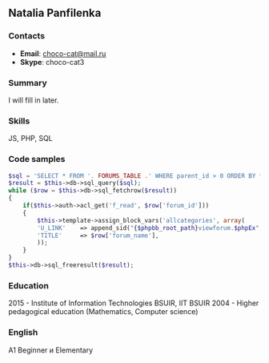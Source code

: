 ## Natalia Panfilenka

### Contacts
- __Email__: choco-cat@mail.ru
- __Skype__: choco-cat3

### Summary
I will fill in later.

### Skills
JS, PHP, SQL

### Code samples
```php
$sql = 'SELECT * FROM '. FORUMS_TABLE .' WHERE parent_id > 0 ORDER BY forum_name COLLATE utf8_unicode_ci';
$result = $this->db->sql_query($sql);
while ($row = $this->db->sql_fetchrow($result))
{
	if($this->auth->acl_get('f_read', $row['forum_id']))
	{
		$this->template->assign_block_vars('allcategories', array(
		'U_LINK'	=> append_sid("{$phpbb_root_path}viewforum.$phpEx", 'f='.$row['forum_id']) ,
		'TITLE'		=> $row['forum_name'],
		));
	}
}
$this->db->sql_freeresult($result);		
```
### Education
2015 - Institute of Information Technologies BSUIR, IIT BSUIR 
2004 - Higher pedagogical education (Mathematics, Computer science)

### English
A1 Beginner и Elementary
